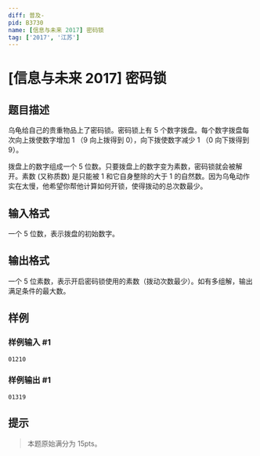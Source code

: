 ```yaml
---
diff: 普及-
pid: B3730
name: [信息与未来 2017] 密码锁
tag: ['2017', '江苏']
---
```

# [信息与未来 2017] 密码锁
## 题目描述

乌龟给自己的贵重物品上了密码锁。密码锁上有 $5$ 个数字拨盘。每个数字拨盘每次向上拨使数字增加 $1$ （$9$ 向上拨得到 $0$），向下拨使数字减少 $1$ （$0$ 向下拨得到 $9$）。

拨盘上的数字组成一个 $5$ 位数。只要拨盘上的数字变为素数，密码锁就会被解开。素数 (又称质数) 是只能被 $1$ 和它自身整除的大于 $1$ 的自然数。因为乌龟动作实在太慢，他希望你帮他计算如何开锁，使得拨动的总次数最少。
## 输入格式

一个 $5$ 位数，表示拨盘的初始数字。
## 输出格式

一个 $5$ 位素数，表示开启密码锁使用的素数（拨动次数最少）。如有多组解，输出满足条件的最大数。
## 样例

### 样例输入 #1
```
01210
```
### 样例输出 #1
```
01319
```
## 提示

>本题原始满分为 $15\text{pts}$。
